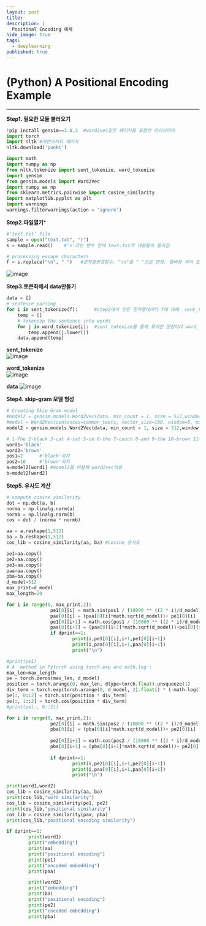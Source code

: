 ```yaml
---
layout: post
title: 
description: |
  Positinal Encoding 예제
hide_image: true
tags:
  - deeplearning
published: true
---
```


# (Python) A Positional Encoding Example
* * *


**Step1. 필요한 모듈 불러오기**
```py
!pip install gensim==3.8.3  #word2vec같은 패키지를 포함한 라이브러리
import torch
import nltk	#자연어처리 패키지
nltk.download('punkt') 

import math
import numpy as np
from nltk.tokenize import sent_tokenize, word_tokenize 
import gensim 
from gensim.models import Word2Vec 
import numpy as np
from sklearn.metrics.pairwise import cosine_similarity
import matplotlib.pyplot as plt
import warnings 
warnings.filterwarnings(action = 'ignore') 
```

**Step2.파일열기***
```py
#‘text.txt’ file 
sample = open("text.txt", "r") 
s = sample.read()    #'s'라는 변수 안에 text.txt의 내용들이 들어감.

# processing escape characters 
f = s.replace("\n", " ")   #문자열변경함수, "\n"을 " "으로 변경. 줄바꿈 되어 있던 걸 한 줄에 나오도록...
```
![image](https://user-images.githubusercontent.com/69246778/161967017-6286456c-0329-4fc5-b19b-d4891db98bcd.png)


**Step3.토큰화해서 data만들기**
```py
data = [] 
# sentence parsing 
for i in sent_tokenize(f):      #step2에서 만든 문자열데이터 f에 대해  sent_tokenize 적용. 문장을 각각 묶어줌.
	temp = [] 
	# tokenize the sentence into words 
	for j in word_tokenize(i):  #sent_tokenize를 통해 묶어진 문장마다 word_tokenize적용.
		temp.append(j.lower()) 
	data.append(temp) 
```
**sent_tokenize**   
![image](https://user-images.githubusercontent.com/69246778/161967630-aaf90710-d465-4cf1-a926-67dbd6960543.png)   
   
**word_tokenize**   
![image](https://user-images.githubusercontent.com/69246778/161967699-955b1e19-0ddc-42e6-81e4-42bd670b6b9b.png)
   
**data**
![image](https://user-images.githubusercontent.com/69246778/161967853-bcc16af6-a9c8-4361-b241-a13cab49af01.png)
   
**Step4. skip-gram 모델 형성**
```py
# Creating Skip Gram model 
#model2 = gensim.models.Word2Vec(data, min_count = 1, size = 512,window = 5, sg = 1) 
#model = Word2Vec(sentences=common_texts, vector_size=100, window=5, min_count=1, workers=4)
model2 = gensim.models.Word2Vec(data, min_count = 1, size = 512,window = 5, sg = 1) 

# 1-The 2-black 3-cat 4-sat 5-on 6-the 7-couch 8-and 9-the 10-brown 11-dog 12-slept 13-on 14-the 15-rug.
word1='black'
word2='brown'
pos1=2		#'black'위치
pos2=10		#'brown'위치
a=model2[word1]	#model2를 이용해 word2vec적용
b=model2[word2]
```

**Step5. 유사도 계산**
```py
# compute cosine similarity
dot = np.dot(a, b)
norma = np.linalg.norm(a)
normb = np.linalg.norm(b)
cos = dot / (norma * normb)

aa = a.reshape(1,512) 
ba = b.reshape(1,512)
cos_lib = cosine_similarity(aa, ba) #cosine 유사도
```


```py
pe1=aa.copy()
pe2=aa.copy()
pe3=aa.copy()
paa=aa.copy()
pba=ba.copy()
d_model=512
max_print=d_model
max_length=20

for i in range(0, max_print,2):
                pe1[0][i] = math.sin(pos1 / (10000 ** ((2 * i)/d_model)))
                paa[0][i] = (paa[0][i]*math.sqrt(d_model))+ pe1[0][i]
                pe1[0][i+1] = math.cos(pos1 / (10000 ** ((2 * i)/d_model)))
                paa[0][i+1] = (paa[0][i+1]*math.sqrt(d_model))+pe1[0][i+1]
                if dprint==1:
                        print(i,pe1[0][i],i+1,pe1[0][i+1])
                        print(i,paa[0][i],i+1,paa[0][i+1])
                        print("\n")

#print(pe1)
# A  method in Pytorch using torch.exp and math.log :
max_len=max_length                
pe = torch.zeros(max_len, d_model)
position = torch.arange(0, max_len, dtype=torch.float).unsqueeze(1)
div_term = torch.exp(torch.arange(0, d_model, 2).float() * (-math.log(10000.0) / d_model))
pe[:, 0::2] = torch.sin(position * div_term)
pe[:, 1::2] = torch.cos(position * div_term)
#print(pe[:, 0::2])
```


```py
for i in range(0, max_print,2):
                pe2[0][i] = math.sin(pos2 / (10000 ** ((2 * i)/d_model)))
                pba[0][i] = (pba[0][i]*math.sqrt(d_model))+ pe2[0][i]
            
                pe2[0][i+1] = math.cos(pos2 / (10000 ** ((2 * i)/d_model)))
                pba[0][i+1] = (pba[0][i+1]*math.sqrt(d_model))+ pe2[0][i+1]
               
                if dprint==1:
                        print(i,pe2[0][i],i+1,pe2[0][i+1])
                        print(i,paa[0][i],i+1,paa[0][i+1])
                        print("\n")

print(word1,word2)
cos_lib = cosine_similarity(aa, ba)
print(cos_lib,"word similarity")
cos_lib = cosine_similarity(pe1, pe2)
print(cos_lib,"positional similarity")
cos_lib = cosine_similarity(paa, pba)
print(cos_lib,"positional encoding similarity")

if dprint==1:
        print(word1)
        print("embedding")
        print(aa)
        print("positional encoding")
        print(pe1)
        print("encoded embedding")
        print(paa)

        print(word2)
        print("embedding")
        print(ba)
        print("positional encoding")
        print(pe2)
        print("encoded embedding")
        print(pba)
```

